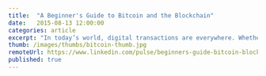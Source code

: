 ```yaml
---
title:  "A Beginner's Guide to Bitcoin and the Blockchain"
date:   2015-08-13 12:00:00
categories: article
excerpt: "In today’s world, digital transactions are everywhere. Whether we’re adding credit to a metro card, buying a burrito, making a payment on a student loan, or renting a bike, we store, spend, and exchange currency for goods and services every day. Every time we swipe a debit card, a lot goes on behind the scenes — big banks verify our identity through a pin number, and then check their records to make sure we have money to spend."
thumb: /images/thumbs/bitcoin-thumb.jpg
remoteUrl: https://www.linkedin.com/pulse/beginners-guide-bitcoin-blockchain-jd-maresco
published: true
---
```

